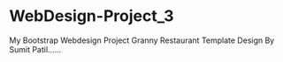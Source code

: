 # WebDesign-Project_3
My Bootstrap Webdesign Project Granny Restaurant Template Design By Sumit Patil......
